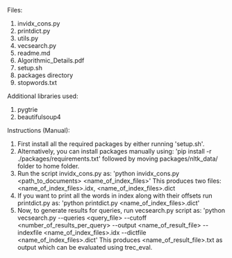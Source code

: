 Files: 
1. invidx_cons.py 
2. printdict.py 
3. utils.py 
4. vecsearch.py 
5. readme.md
6. Algorithmic_Details.pdf 
7. setup.sh
8. packages directory
9. stopwords.txt

Additional libraries used:
1. pygtrie
2. beautifulsoup4

Instructions (Manual):
1. First install all the required packages by either running 'setup.sh'. 
2. Alternatively, you can install packages manually using: 'pip install -r ./packages/requirements.txt' followed by moving packages/nltk_data/ folder to home folder.
2. Run the script invidx_cons.py as: 'python invidx_cons.py <path_to_documents> <name_of_index_files>'
   This produces two files: <name_of_index_files>.idx, <name_of_index_files>.dict
3. If you want to print all the words in index along with their offsets run printdict.py as: 'python printdict.py <name_of_index_files>.dict'
4. Now, to generate results for queries, run vecsearch.py script as: 'python vecsearch.py --queries <query_file> --cutoff <number_of_results_per_query> --output <name_of_result_file> --indexfile <name_of_index_files>.idx --dictfile <name_of_index_files>.dict'
   This produces <name_of_result_file>.txt as output which can be evaluated using trec_eval.

